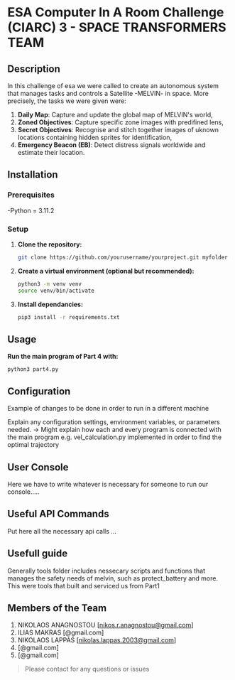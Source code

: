 # ESA Computer In A Room Challenge (CIARC) 3 - SPACE TRANSFORMERS TEAM

## Description
In this challenge of esa we were called to create an autonomous system that manages tasks and controls a Satellite -MELVIN- in space. More precisely, the tasks we were given were:
1. **Daily Map**: Capture and update the global map of MELVIN's world, 
2. **Zoned Objectives**: Capture specific zone images with predifined lens,
3. **Secret Objectives**: Recognise and stitch together images of uknown locations containing hidden sprites for identification,
4. **Emergency Beacon (EB)**: Detect distress signals worldwide and estimate their location.


## Installation
### Prerequisites
-Python = 3.11.2

### Setup
1. **Clone the repository:**
    ```sh 
    git clone https://github.com/yourusername/yourproject.git myfolder 

2. **Create a virtual environment (optional but recommended):**
    ```sh
    python3 -m venv venv
    source venv/bin/activate

3. **Install dependancies:**
    ```sh
    pip3 install -r requirements.txt


## Usage
**Run the main program of Part 4 with:**

    python3 part4.py


## Configuration
Example of changes to be done in order to run in a different machine

Explain any configuration settings, environment variables, or parameters needed.
-> Might explain how each and every program is connected with the main program 
e.g. vel_calculation.py implemented in order to find the optimal trajectory 


## User Console
Here we have to write whatever is necessary for someone to run our console.....


## Useful API Commands
Put here all the necessary api calls ...

## Usefull guide
Generally tools folder includes nessecary scripts and functions that manages the safety needs of melvin, such as protect_battery and more. This were tools that built and serviced us from Part1


## Members of the Team 
1. NIKOLAOS ANAGNOSTOU [nikos.r.anagnostou@gmail.com]
2. ILIAS MAKRAS [@gmail.com]
3. NIKOLAOS LAPPAS [nikolas.lappas.2003@gmail.com]
4. [@gmail.com]
5. [@gmail.com]

>Please contact for any questions or issues




